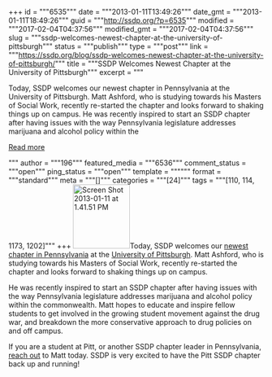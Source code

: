 +++
id = """6535"""
date = """2013-01-11T13:49:26"""
date_gmt = """2013-01-11T18:49:26"""
guid = """http://ssdp.org/?p=6535"""
modified = """2017-02-04T04:37:56"""
modified_gmt = """2017-02-04T04:37:56"""
slug = """ssdp-welcomes-newest-chapter-at-the-university-of-pittsburgh"""
status = """publish"""
type = """post"""
link = """https://ssdp.org/blog/ssdp-welcomes-newest-chapter-at-the-university-of-pittsburgh/"""
title = """SSDP Welcomes Newest Chapter at the University of Pittsburgh"""
excerpt = """<p>Today, SSDP welcomes our newest chapter in Pennsylvania at the University of Pittsburgh. Matt Ashford, who is studying towards his Masters of Social Work, recently re-started the chapter and looks forward to shaking things up on campus. He was recently inspired to start an SSDP chapter after having issues with the way Pennsylvania legislature addresses marijuana and alcohol policy within the</p>
<div class="h10"></div>
<p><a class="more-link2 flat" href="https://ssdp.org/blog/ssdp-welcomes-newest-chapter-at-the-university-of-pittsburgh/">Read more</a></p>
"""
author = """196"""
featured_media = """6536"""
comment_status = """open"""
ping_status = """open"""
template = """"""
format = """standard"""
meta = """[]"""
categories = """[24]"""
tags = """[110, 114, 1173, 1202]"""
+++
<a href="/assets/2013/01/Screen-Shot-2013-01-11-at-1.41.51-PM.png"><img class="alignright size-full wp-image-6537" alt="Screen Shot 2013-01-11 at 1.41.51 PM" src="http://ssdp.org/assets/2013/01/Screen-Shot-2013-01-11-at-1.41.51-PM.png" width="112" height="126" /></a>Today, SSDP welcomes our <a href="http://ssdp.org/chapters/northeast/pennsylvania/">newest chapter in Pennsylvania</a> at the <a href="http://ssdp.org/chapters/northeast/pennsylvania/university-of-pittsburgh/">University of Pittsburgh</a>. Matt Ashford, who is studying towards his Masters of Social Work, recently re-started the chapter and looks forward to shaking things up on campus.



He was recently inspired to start an SSDP chapter after having issues with the way Pennsylvania legislature addresses marijuana and alcohol policy within the commonwealth. Matt hopes to educate and inspire fellow students to get involved in the growing student movement against the drug war, and breakdown the more conservative approach to drug policies on and off campus.



If you are a student at Pitt, or another SSDP chapter leader in Pennsylvania, <a href="http://ssdp.org/chapters/northeast/pennsylvania/university-of-pittsburgh/">reach out</a> to Matt today. SSDP is very excited to have the Pitt SSDP chapter back up and running!
